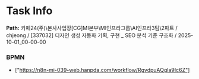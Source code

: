 # Task Info

**Path:** 카페24(주)\본사사업장\[CG]MI본부\MI인프라그룹\AI인프라3팀\2파트 / chjeong / [337032] 디자인 생성 자동화 기획, 구현 _ SEO 분석 기준 구조화 / 2025-10-01_00-00-00

### BPMN
- ["https://n8n-mi-039-web.hanpda.com/workflow/RgvdpuAQgla9Ic6Z"]

